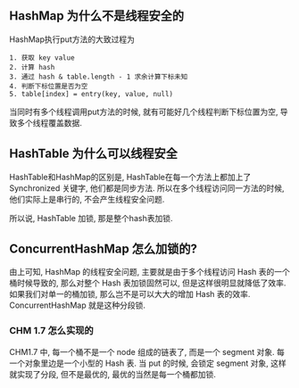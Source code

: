 ## HashMap 为什么不是线程安全的

HashMap执行put方法的大致过程为

	1. 获取 key value
 	2. 计算 hash
 	3. 通过 hash & table.length - 1 求余计算下标未知
 	4. 判断下标位置是否为空
 	5. table[index] = entry(key, value, null)

当同时有多个线程调用put方法的时候, 就有可能好几个线程判断下标位置为空, 导致多个线程覆盖数据.

## HashTable 为什么可以线程安全

HashTable和HashMap的区别是, HashTable在每一个方法上都加上了 Synchronized 关键字, 他们都是同步方法. 所以在多个线程访问同一方法的时候, 他们实际上是串行的, 不会产生线程安全问题.

所以说, HashTable 加锁, 那是整个hash表加锁.

## ConcurrentHashMap 怎么加锁的?

由上可知, HashMap 的线程安全问题, 主要就是由于多个线程访问 Hash 表的一个桶时候导致的, 那么对整个 Hash 表加锁固然可以, 但是这样很明显就降低了效率. 如果我们对单一的桶加锁, 那么岂不是可以大大的增加 Hash 表的效率. ConcurrentHashMap 就是这种分段锁.

### CHM 1.7 怎么实现的

CHM1.7 中, 每一个桶不是一个 node 组成的链表了,  而是一个 segment 对象. 每一个对象里边是一个小型的 Hash 表.  当 put 的时候, 会锁定 segment 对象, 这样就实现了分段, 但不是最优的, 最优的当然是每一个桶都加锁.

